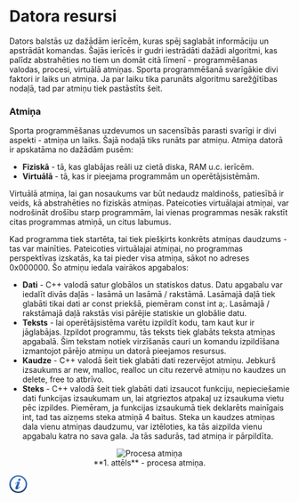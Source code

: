 # Datora resursi

Dators balstās uz dažādām ierīcēm, kuras spēj saglabāt informāciju un apstrādāt komandas. Šajās ierīcēs ir gudri iestrādāti dažādi algoritmi, kas palīdz abstrahēties no tiem un domāt citā līmenī - programmēšanas valodas, procesi, virtuālā atmiņas. Sporta programmēšanā svarīgākie divi faktori ir laiks un atmiņa. Ja par laiku tika parunāts algoritmu sarežģītības nodaļā, tad par atmiņu tiek pastāstīts šeit.

### Atmiņa

Sporta programmēšanas uzdevumos un sacensībās parasti svarīgi ir divi aspekti - atmiņa un laiks. Šajā nodaļā tiks runāts par atmiņu. Atmiņa  datorā ir apskatāma no dažādām pusēm:

- **Fiziskā** - tā, kas glabājas reāli uz cietā diska, RAM u.c. ierīcēm.
- **Virtuālā** - tā, kas ir pieejama programmām un operētājsistēmām.

Virtuālā atmiņa, lai gan nosaukums var būt nedaudz maldinošs, patiesībā ir veids, kā abstrahēties no fiziskās atmiņas. Pateicoties virtuālajai atmiņai, var nodrošināt drošību starp programmām, lai vienas programmas nesāk rakstīt citas programmas atmiņā, un citus labumus.

Kad programma tiek startēta, tai tiek piešķirts konkrēts atmiņas daudzums - tas var mainīties. Pateicoties virtuālajai atmiņai, no programmas perspektīvas izskatās, ka tai pieder visa atmiņa, sākot no adreses 0x000000. Šo atmiņu iedala vairākos apgabalos:

- **Dati** - C++ valodā satur globālos un statiskos datus. Datu apgabalu var iedalīt divās daļās - lasāmā un lasāmā / rakstāmā. Lasāmajā daļā tiek glabāti tikai dati ar const priekšā, piemēram const int a;. Lasāmajā / rakstāmajā daļā rakstās visi pārējie statiskie un globālie datu.
- **Teksts** - lai operētājsistēma varētu izpildīt kodu, tam kaut kur ir jāglabājas. Izpildot programmu, tās teksts tiek glabāts teksta atmiņas apgabalā. Šim tekstam notiek virzīšanās cauri un komandu izpildīšana izmantojot pārējo atmiņu un datorā pieejamos resursus.
- **Kaudze** - C++ valodā šeit tiek glabāti dati rezervējot atmiņu. Jebkurš izsaukums ar new, malloc, realloc un citu rezervē atmiņu no kaudzes un delete, free to atbrīvo.
- **Steks** - C++ valodā šeit tiek glabāti dati izsaucot funkciju, nepieciešamie dati funkcijas izsaukumam un, lai atgrieztos atpakaļ uz izsaukuma vietu pēc izpildes. Piemēram, ja funkcijas izsaukumā tiek deklarēts mainīgais int, tad tas aizņems steka atmiņā 4 baitus. Steka un kaudzes atmiņas dala vienu atmiņas daudzumu, var iztēloties, ka tās aizpilda vienu apgabalu katra no sava gala. Ja tās sadurās, tad atmiņa ir pārpildīta.

<center><img alt="Procesa atmiņa" src="/media/theory/atmina.png"/></center>

<center>**1. attēls** - procesa atmiņa.</center>

<a href="http://en.wikipedia.org/wiki/Data_segment" target="_blank">![Vairāk informācija](/media/theory/information.png)</a>